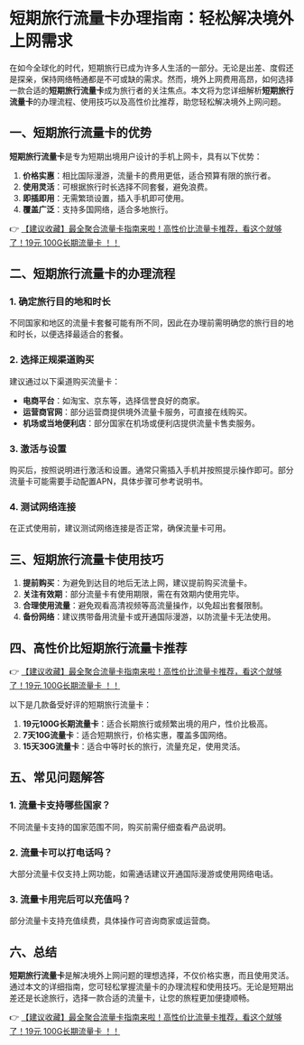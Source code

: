 # 短期旅行流量卡办理指南：轻松解决境外上网需求

在如今全球化的时代，短期旅行已成为许多人生活的一部分。无论是出差、度假还是探亲，保持网络畅通都是不可或缺的需求。然而，境外上网费用高昂，如何选择一款合适的**短期旅行流量卡**成为旅行者的关注焦点。本文将为您详细解析**短期旅行流量卡**的办理流程、使用技巧以及高性价比推荐，助您轻松解决境外上网问题。

## 一、短期旅行流量卡的优势

**短期旅行流量卡**是专为短期出境用户设计的手机上网卡，具有以下优势：  
1. **价格实惠**：相比国际漫游，流量卡的费用更低，适合预算有限的旅行者。  
2. **使用灵活**：可根据旅行时长选择不同套餐，避免浪费。  
3. **即插即用**：无需繁琐设置，插入手机即可使用。  
4. **覆盖广泛**：支持多国网络，适合多地旅行。  

👉 [【建议收藏】最全聚合流量卡指南来啦！高性价比流量卡推荐，看这个就够了！19元 100G长期流量卡 ！！](https://bit.ly/Liuliangka)

## 二、短期旅行流量卡的办理流程

### 1. 确定旅行目的地和时长  
不同国家和地区的流量卡套餐可能有所不同，因此在办理前需明确您的旅行目的地和时长，以便选择最适合的套餐。

### 2. 选择正规渠道购买  
建议通过以下渠道购买流量卡：  
- **电商平台**：如淘宝、京东等，选择信誉良好的商家。  
- **运营商官网**：部分运营商提供境外流量卡服务，可直接在线购买。  
- **机场或当地便利店**：部分国家在机场或便利店提供流量卡售卖服务。  

### 3. 激活与设置  
购买后，按照说明进行激活和设置。通常只需插入手机并按照提示操作即可。部分流量卡可能需要手动配置APN，具体步骤可参考说明书。

### 4. 测试网络连接  
在正式使用前，建议测试网络连接是否正常，确保流量卡可用。

## 三、短期旅行流量卡使用技巧

1. **提前购买**：为避免到达目的地后无法上网，建议提前购买流量卡。  
2. **关注有效期**：部分流量卡有使用期限，需在有效期内使用完毕。  
3. **合理使用流量**：避免观看高清视频等高流量操作，以免超出套餐限制。  
4. **备份网络**：建议携带备用流量卡或开通国际漫游，以防流量卡无法使用。  

## 四、高性价比短期旅行流量卡推荐

👉 [【建议收藏】最全聚合流量卡指南来啦！高性价比流量卡推荐，看这个就够了！19元 100G长期流量卡 ！！](https://bit.ly/Liuliangka)  

以下是几款备受好评的短期旅行流量卡：  
1. **19元100G长期流量卡**：适合长期旅行或频繁出境的用户，性价比极高。  
2. **7天10G流量卡**：适合短期旅行，价格实惠，覆盖多国网络。  
3. **15天30G流量卡**：适合中等时长的旅行，流量充足，使用灵活。  

## 五、常见问题解答

### 1. 流量卡支持哪些国家？  
不同流量卡支持的国家范围不同，购买前需仔细查看产品说明。

### 2. 流量卡可以打电话吗？  
大部分流量卡仅支持上网功能，如需通话建议开通国际漫游或使用网络电话。

### 3. 流量卡用完后可以充值吗？  
部分流量卡支持充值续费，具体操作可咨询商家或运营商。

## 六、总结

**短期旅行流量卡**是解决境外上网问题的理想选择，不仅价格实惠，而且使用灵活。通过本文的详细指南，您可轻松掌握流量卡的办理流程和使用技巧。无论是短期出差还是长途旅行，选择一款合适的流量卡，让您的旅程更加便捷顺畅。  

👉 [【建议收藏】最全聚合流量卡指南来啦！高性价比流量卡推荐，看这个就够了！19元 100G长期流量卡 ！！](https://bit.ly/Liuliangka)